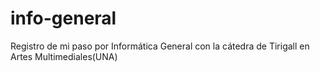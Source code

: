 # info-general
Registro de mi paso por Informática General con la cátedra de Tirigall en Artes Multimediales(UNA)
